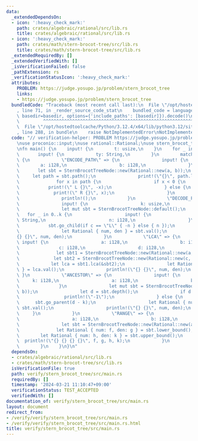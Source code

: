 ```yaml
---
data:
  _extendedDependsOn:
  - icon: ':heavy_check_mark:'
    path: crates/algebraic/rational/src/lib.rs
    title: crates/algebraic/rational/src/lib.rs
  - icon: ':heavy_check_mark:'
    path: crates/math/stern-brocot-tree/src/lib.rs
    title: crates/math/stern-brocot-tree/src/lib.rs
  _extendedRequiredBy: []
  _extendedVerifiedWith: []
  _isVerificationFailed: false
  _pathExtension: rs
  _verificationStatusIcon: ':heavy_check_mark:'
  attributes:
    PROBLEM: https://judge.yosupo.jp/problem/stern_brocot_tree
    links:
    - https://judge.yosupo.jp/problem/stern_brocot_tree
  bundledCode: "Traceback (most recent call last):\n  File \"/opt/hostedtoolcache/Python/3.12.4/x64/lib/python3.12/site-packages/onlinejudge_verify/documentation/build.py\"\
    , line 71, in _render_source_code_stat\n    bundled_code = language.bundle(stat.path,\
    \ basedir=basedir, options={'include_paths': [basedir]}).decode()\n          \
    \         ^^^^^^^^^^^^^^^^^^^^^^^^^^^^^^^^^^^^^^^^^^^^^^^^^^^^^^^^^^^^^^^^^^^^^^^^^^^^^^^^^\n\
    \  File \"/opt/hostedtoolcache/Python/3.12.4/x64/lib/python3.12/site-packages/onlinejudge_verify/languages/rust.py\"\
    , line 288, in bundle\n    raise NotImplementedError\nNotImplementedError\n"
  code: "// verification-helper: PROBLEM https://judge.yosupo.jp/problem/stern_brocot_tree\n\
    \nuse proconio::input;\nuse rational::Rational;\nuse stern_brocot_tree::SternBrocotTreeNode;\n\
    \nfn main() {\n    input! {\n        t: usize,\n    }\n    for _ in 0..t {\n \
    \       input! {\n            ty: String,\n        }\n        match ty.as_str()\
    \ {\n            \"ENCODE_PATH\" => {\n                input! {\n            \
    \        a: i128,\n                    b: i128,\n                }\n         \
    \       let sbt = SternBrocotTreeNode::new(Rational::new(a, b));\n           \
    \     let path = sbt.path();\n                print!(\"{}\", path.len());\n  \
    \              for x in path {\n                    if x < 0 {\n             \
    \           print!(\" L {}\", -x);\n                    } else {\n           \
    \             print!(\" R {}\", x);\n                    }\n                }\n\
    \                println!();\n            }\n            \"DECODE_PATH\" => {\n\
    \                input! {\n                    k: usize,\n                }\n\
    \                let mut sbt = SternBrocotTreeNode::default();\n             \
    \   for _ in 0..k {\n                    input! {\n                        c:\
    \ String,\n                        n: i128,\n                    }\n         \
    \           sbt.go_child(if c == \"L\" { -n } else { n });\n                }\n\
    \                let Rational { num, den } = sbt.val();\n                println!(\"\
    {} {}\", num, den);\n            }\n            \"LCA\" => {\n               \
    \ input! {\n                    a: i128,\n                    b: i128,\n     \
    \               c: i128,\n                    d: i128,\n                }\n  \
    \              let sbt1 = SternBrocotTreeNode::new(Rational::new(a, b));\n   \
    \             let sbt2 = SternBrocotTreeNode::new(Rational::new(c, d));\n    \
    \            let lca = sbt1.lca(&sbt2);\n                let Rational { num, den\
    \ } = lca.val();\n                println!(\"{} {}\", num, den);\n           \
    \ }\n            \"ANCESTOR\" => {\n                input! {\n               \
    \     k: i128,\n                    a: i128,\n                    b: i128,\n \
    \               }\n                let mut sbt = SternBrocotTreeNode::new(Rational::new(a,\
    \ b));\n                let d = sbt.depth();\n                if d < k {\n   \
    \                 println!(\"-1\");\n                } else {\n              \
    \      sbt.go_parent(d - k);\n                    let Rational { num, den } =\
    \ sbt.val();\n                    println!(\"{} {}\", num, den);\n           \
    \     }\n            }\n            \"RANGE\" => {\n                input! {\n\
    \                    a: i128,\n                    b: i128,\n                }\n\
    \                let sbt = SternBrocotTreeNode::new(Rational::new(a, b));\n  \
    \              let Rational { num: f, den: g } = sbt.lower_bound();\n        \
    \        let Rational { num: h, den: k } = sbt.upper_bound();\n              \
    \  println!(\"{} {} {} {}\", f, g, h, k);\n            }\n            _ => unreachable!(),\n\
    \        }\n    }\n}\n"
  dependsOn:
  - crates/algebraic/rational/src/lib.rs
  - crates/math/stern-brocot-tree/src/lib.rs
  isVerificationFile: true
  path: verify/stern_brocot_tree/src/main.rs
  requiredBy: []
  timestamp: '2024-03-21 11:10:47+09:00'
  verificationStatus: TEST_ACCEPTED
  verifiedWith: []
documentation_of: verify/stern_brocot_tree/src/main.rs
layout: document
redirect_from:
- /verify/verify/stern_brocot_tree/src/main.rs
- /verify/verify/stern_brocot_tree/src/main.rs.html
title: verify/stern_brocot_tree/src/main.rs
---
```

